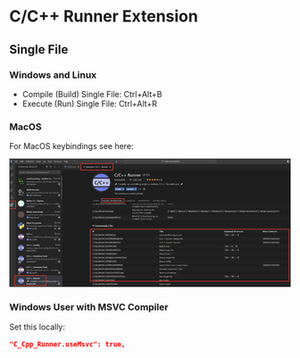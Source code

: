 # C/C++ Runner Extension

## Single File

### Windows and Linux

- Compile (Build) Single File: Ctrl+Alt+B
- Execute (Run) Single File: Ctrl+Alt+R

### MacOS

For MacOS keybindings see here:

![alt](../media/vscode_mac_keybindings.png)

### Windows User with MSVC Compiler

Set this locally:

```json
"C_Cpp_Runner.useMsvc": true,
```
